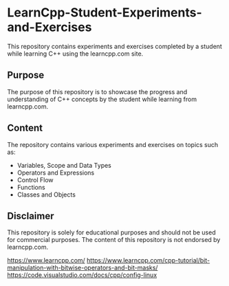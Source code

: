 # LearnCpp-Student-Experiments-and-Exercises
This repository contains experiments and exercises completed by a student while learning C++ using the learncpp.com site.

## Purpose
The purpose of this repository is to showcase the progress and understanding of C++ concepts by the student while learning from learncpp.com.

## Content
The repository contains various experiments and exercises on topics such as:
- Variables, Scope and Data Types
- Operators and Expressions
- Control Flow
- Functions
- Classes and Objects

## Disclaimer
This repository is solely for educational purposes and should not be used for commercial purposes. The content of this repository is not endorsed by learncpp.com.

https://www.learncpp.com/
https://www.learncpp.com/cpp-tutorial/bit-manipulation-with-bitwise-operators-and-bit-masks/
https://code.visualstudio.com/docs/cpp/config-linux